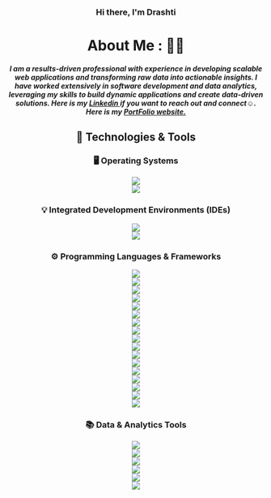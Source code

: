 <div align='center'>  
  
   ### Hi there, I'm Drashti
  
  # About Me : 👨‍💻
  ##### I am a results-driven professional with experience in developing scalable web applications and transforming raw data into actionable insights. I have worked extensively in **software development** and **data analytics**, leveraging my skills to build dynamic applications and create data-driven solutions. Here is my <a href="https://www.linkedin.com/in/drashti-bhavsar-01/"> Linkedin </a> if you want to reach out and connect☺️. Here is my <a href="https://drashti199801.github.io/My-Portfolio/"> PortFolio website. </a>
  

  
## 🔧 **Technologies & Tools**

<p>

### 🖥️ **Operating Systems**  
![](https://img.shields.io/badge/OS-Windows-informational?style=flat&logo=windows&logoColor=white&color=blue)  
![](https://img.shields.io/badge/OS-Linux-informational?style=flat&logo=linux&logoColor=white&color=blue)

</p>

<p>

### 💡 **Integrated Development Environments (IDEs)**  
![](https://img.shields.io/badge/Editor-Visual_Studio_Code-informational?style=flat&logo=Visual-Studio-Code&logoColor=white&color=blue)  
![](https://img.shields.io/badge/Editor-PyCharm-informational?style=flat&logo=pycharm&logoColor=white&color=blue)

</p>

<p>

### ⚙️ **Programming Languages & Frameworks**  
![](https://img.shields.io/badge/Python-informational?style=flat&logo=python&logoColor=white&color=blueviolet)  
![](https://img.shields.io/badge/JavaScript-informational?style=flat&logo=javascript&logoColor=white&color=blueviolet)  
![](https://img.shields.io/badge/TypeScript-informational?style=flat&logo=typescript&logoColor=white&color=blueviolet)  
![](https://img.shields.io/badge/SQL-informational?style=flat&logo=MySQL&logoColor=white&color=blueviolet)  
![](https://img.shields.io/badge/React-informational?style=flat&logo=react&logoColor=white&color=blueviolet)  
![](https://img.shields.io/badge/Node.js-informational?style=flat&logo=node.js&logoColor=white&color=blueviolet)  
![](https://img.shields.io/badge/Express.js-informational?style=flat&logo=express&logoColor=white&color=blueviolet)  
![](https://img.shields.io/badge/Next.js-informational?style=flat&logo=next.js&logoColor=white&color=blueviolet)  
![](https://img.shields.io/badge/Bootstrap-informational?style=flat&logo=bootstrap&logoColor=white&color=blueviolet)  
![](https://img.shields.io/badge/HTML5-informational?style=flat&logo=HTML5&logoColor=white&color=blueviolet)  
![](https://img.shields.io/badge/CSS3-informational?style=flat&logo=CSS3&logoColor=white&color=blueviolet)  
![](https://img.shields.io/badge/Power_BI-informational?style=flat&logo=power-bi&logoColor=white&color=blueviolet)  
![](https://img.shields.io/badge/Tableau-informational?style=flat&logo=tableau&logoColor=white&color=blueviolet)  
![](https://img.shields.io/badge/MongoDB-informational?style=flat&logo=mongodb&logoColor=white&color=blueviolet)  
![](https://img.shields.io/badge/NPM-informational?style=flat&logo=npm&logoColor=white&color=blueviolet)  
![](https://img.shields.io/badge/Git-informational?style=flat&logo=git&logoColor=white&color=blueviolet)  
![](https://img.shields.io/badge/GitHub-informational?style=flat&logo=github&logoColor=white&color=blueviolet)

</p>

<p>

### 📚 **Data & Analytics Tools**  
![](https://img.shields.io/badge/SQL_Server-informational?style=flat&logo=microsoft-sql-server&logoColor=white&color=blueviolet)  
![](https://img.shields.io/badge/Excel-informational?style=flat&logo=microsoft-excel&logoColor=white&color=blueviolet)  
![](https://img.shields.io/badge/Pandas-informational?style=flat&logo=pandas&logoColor=white&color=blueviolet)  
![](https://img.shields.io/badge/NumPy-informational?style=flat&logo=numpy&logoColor=white&color=blueviolet)  
![](https://img.shields.io/badge/Matplotlib-informational?style=flat&logo=matplotlib&logoColor=white&color=blueviolet)  
![](https://img.shields.io/badge/Power_Query-informational?style=flat&logo=microsoft-power-bi&logoColor=white&color=blueviolet)

 
</p>

</div>


 
  
<!--

**Drashti199801/drashti-bhavsar** is a ✨ _special_ ✨ repository because its `README.md` (this file) appears on your GitHub profile.

Here are some ideas to get you started:

- 🔭 I’m currently working on ...
- 🌱 I’m currently learning ...
- 👯 I’m looking to collaborate on ...
- 🤔 I’m looking for help with ...
- 💬 Ask me about ...
- 📫 How to reach me: ...
- 😄 Pronouns: ...
- ⚡ Fun fact: ...

-->

